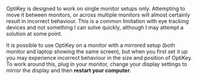 OptiKey is designed to work on single monitor setups only. Attempting to move it between monitors, or across multiple monitors will almost certainly result in incorrect behaviour. This is a common limitation with eye tracking devices and not something I can solve quickly, although I may attempt a solution at some point.

It is possible to use OptiKey on a monitor with a mirrored setup (both monitor and laptop showing the same screen), but when you first set it up you may experience incorrect behaviour in the size and position of OptiKey. To work around this, plug in your monitor, change your display settings to mirror the display and then **restart your computer**.
